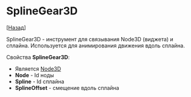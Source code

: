 # SplineGear3D

[[Назад](@MenuBar.MenuCreate)]

SplineGear3D - инструмент для связывания Node3D (виджета) и сплайна. Используется для анимирования движения вдоль сплайна.

Свойства **SplineGear3D**:

* Является [Node3D](@Node.3D.Node3D)
* **Node** - Id ноды
* **Spline** - Id сплайна
* **SplineOffset** - смещение вдоль сплайна
